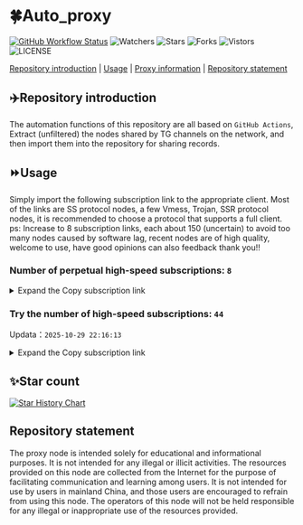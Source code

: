 # 🍀Auto_proxy
[![GitHub Workflow Status](https://img.shields.io/github/actions/workflow/status/PangTouY00/Auto_proxy/main.yml?branch=main)](https://github.com/PangTouY00/Auto_proxy/actions/workflows/main.yml?branch=main) 
![Watchers](https://img.shields.io/github/watchers/w1770946466/Auto_proxy) ![Stars](https://img.shields.io/github/stars/PangTouY00/Auto_proxy) ![Forks](https://img.shields.io/github/forks/w1770946466/Auto_proxy) ![Vistors](https://visitor-badge.laobi.icu/badge?page_id=PangTouY00.Auto_proxy) ![LICENSE](https://img.shields.io/badge/license-CC%20BY--SA%204.0-green.svg)

[Repository introduction](https://github.com/PangTouY00/Auto_proxy#Repositoryintroduction) | [Usage](https://github.com/PangTouY00/Auto_proxy#Usage) | [Proxy information](https://github.com/PangTouY00/Auto_proxy#Proxyinformation) | [Repository statement](https://github.com/PangTouY00/Auto_proxy#Repositorystatement)

## ✈️Repository introduction
The automation functions of this repository are all based on `GitHub Actions`,
Extract (unfiltered) the nodes shared by TG channels on the network, and then import them into the repository for sharing records.

## ⏩Usage
Simply import the following subscription link to the appropriate client. Most of the links are SS protocol nodes, a few Vmess, Trojan, SSR protocol nodes, it is recommended to choose a protocol that supports a full client.
ps: Increase to 8 subscription links, each about 150 (uncertain) to avoid too many nodes caused by software lag, recent nodes are of high quality, welcome to use, have good opinions can also feedback thank you!!

### Number of perpetual high-speed subscriptions: `8`

<details>
  <summary>Expand the Copy subscription link</summary>

  
- [Multiprotocol Base64 encoding](https://raw.githubusercontent.com/PangTouY00/Auto_proxy/main/Long_term_subscription1)
`https://raw.githubusercontent.com/PangTouY00/Auto_proxy/main/Long_term_subscription_num`
`Total number of merge nodes: 345`

- [Multiprotocol Base64 encoding](https://raw.githubusercontent.com/PangTouY00/Auto_proxy/main/Long_term_subscription1)
`https://raw.githubusercontent.com/PangTouY00/Auto_proxy/main/Long_term_subscription1`
`Total number of merge nodes: 44`

- [Multiprotocol Base64 encoding](https://raw.githubusercontent.com/PangTouY00/Auto_proxy/main/Long_term_subscription2)
`https://raw.githubusercontent.com/PangTouY00/Auto_proxy/main/Long_term_subscription2`
`Total number of merge nodes: 44`

- [Multiprotocol Base64 encoding](https://raw.githubusercontent.com/PangTouY00/Auto_proxy/main/Long_term_subscription3)
`https://raw.githubusercontent.com/PangTouY00/Auto_proxy/main/Long_term_subscription3`
`Total number of merge nodes: 44`

- [Multiprotocol Base64 encoding](https://raw.githubusercontent.com/PangTouY00/Auto_proxy/main/Long_term_subscription4)
`https://raw.githubusercontent.com/PangTouY00/Auto_proxy/main/Long_term_subscription4`
`Total number of merge nodes: 44`

- [Multiprotocol Base64 encoding](https://raw.githubusercontent.comPangTouY00/Auto_proxy/main/Long_term_subscription5)
`https://raw.githubusercontent.com/PangTouY00/Auto_proxy/main/Long_term_subscription5`
`Total number of merge nodes: 44`

- [Multiprotocol Base64 encoding](https://raw.githubusercontent.com/PangTouY00/Auto_proxy/main/Long_term_subscription6)
`https://raw.githubusercontent.com/PangTouY00/Auto_proxy/main/Long_term_subscription6`
`Total number of merge nodes: 44`

- [Multiprotocol Base64 encoding](https://raw.githubusercontent.com/PangTouY00/Auto_proxy/main/Long_term_subscription7)
`https://raw.githubusercontent.com/PangTouY00/Auto_proxy/main/Long_term_subscription7`
`Total number of merge nodes: 44`

- [Multiprotocol Base64 encoding](https://raw.githubusercontent.com/PangTouY00/Auto_proxy/main/Long_term_subscription8)
`https://raw.githubusercontent.com/PangTouY00/Auto_proxy/main/Long_term_subscription8`
`Total number of merge nodes: 37`

- [Clash subscription](https://raw.githubusercontent.com/PangTouY00/Auto_proxy/main/Long_term_subscription2.yaml)
`https://raw.githubusercontent.com/PangTouY00/Auto_proxy/main/Long_term_subscription1.yaml`


- [Clash subscription](https://raw.githubusercontent.com/PangTouY00/Auto_proxy/main/Long_term_subscription2.yaml)
`https://raw.githubusercontent.com/PangTouY00/Auto_proxy/main/Long_term_subscription2.yaml`


- [Clash subscription](https://raw.githubusercontent.com/PangTouY00/Auto_proxy/main/Long_term_subscription3.yaml)
`https://raw.githubusercontent.com/PangTouY00/Auto_proxy/main/Long_term_subscription3.yaml`
  
</details>

### Try the number of high-speed subscriptions: `44`
Updata：`2025-10-29 22:16:13`


<details>
  <summary>Expand the Copy subscription link</summary>  


























































































































































































































































































































































































































































































































































































































































































































































































































































































































































































































































































































































































































































































































































































































































































































































































































































































































































































































































































































































































































































































































































































































































































































































































































































































































































































































































































































































































































































































































































































































































































































































































































































































































































































































































































































































































































































































































































































































































































































































































































































































































































































































































































































































































































































































































































































































































































































































































































































































































































































































































































































































































































































































































































































































































































































































































































































































































































































































































































































































































































































































































































































































































































































































































































































































































































































































































































































































































































































































































































































































































































































































































































































































































































































































































































































































































































































































































































































































































































































































































































































































































































































































































































































































































































































































































































































































































































































































































































































































































































































































































































































































































































































































































































































































































































































































































































































































































































































































































































































































































































































































































































































































































































































































































































































































































































































































































































































































































































































































































































































































































































































































































































































































































































































































































































































































































































































































































































































































































































































































































































































































































































































































































































































































































































































































































































































































































































































































































































































































































































































































































































































































































































































































































































































































































































































































































































































































































































































































































































































































































































































































































































































































































































































































































































































































































































































































































































































































































































































































































































































































































































































































































































































































































































































































































































































































































































































































































































































































































































































































































































































































































































































































































































































































































































































































































































































































































































































































































































































































































































































































































































































































































































































































































































































































































































































































































































































































































































































































































































































































































































































































































































































































































































































































































































































































































































































































































































































































































































































































































































































































































































































































































































































































































































































































































































































































































































































































































































































































































































































































































































































































































































































































































































































































































































































































































































































































































































































































































































































































































































































































































































































































































































































































































































































































































































































































































































































































































































































































































































































































































































































































































































































































































































































































































































































































































































































































































































































































































































































































































































































































































































































































































































































































































































































































































































































































































































































































































































































































































































































































































































































































































































































































































































































































































































































































































































































































































































































































































































































































































































































































































































































































































































































































































































































































































































































































































































































































































































































































































































































































































































































































































































































































































































































































































































































































































































































































































































































































































































































































































































































































































































































































































>Trial subscription：
`https://syhaha.xxttx.cn/api/v1/client/subscribe?token=758434920e19a55348d17dc132201104`




>Trial subscription：
`https://kingfisher.top/api/v1/client/subscribe?token=a4479342d3bc154a6b930eac8b6f147d`




>Trial subscription：
`https://gods2.dashicn.buzz/api/v1/client/subscribe?token=4b19e82912c9ed98c9e741ba4808779e`




>Trial subscription：
`http://107.173.31.17/api/v1/client/subscribe?token=12cc98e469926f2327b647f9f3f8150a`




>Trial subscription：
`https://xyjs1.sbs/api/v1/client/subscribe?token=72c503eeca5e39fb64d951afdfd5e036`




>Trial subscription：
`https://asdfg.njdjjxjbcbw.icu/api/v1/client/subscribe?token=24fa8e904269bf78cd27c85e52d68498`




>Trial subscription：
`https://www.ch000zy.com/api/v1/client/subscribe?token=7341024c9b63e641cddbd940acbbe3b2`




>Trial subscription：
`https://dashuai.us/api/v1/client/subscribe?token=6f1a1f707d8a355ad1082564e76699d7`




>Trial subscription：
`https://xunyungogogo.xyz/api/v1/client/subscribe?token=cf6c6c3945ab5aadc354cfb4c85b7014`




>Trial subscription：
`https://gods1.dashicn.buzz/api/v1/client/subscribe?token=af19bf3b1bde52b725a81cdf51143f4f`




>Trial subscription：
`https://dyxixi001.xxssx.cn/api/v1/client/subscribe?token=7a4ff27b3857d80d33796edbe6ca97c4`




>Trial subscription：
`https://xixixi003.hjsbssbsbsbsbs.sbs/api/v1/client/subscribe?token=6e4f61942522006547debe9c370b80e0`




>Trial subscription：
`https://huojian4.top/api/v1/client/subscribe?token=6cd161f500843ef24267af127025e47e`




>Trial subscription：
`https://dl.vfkum.website/api/v1/client/subscribe?token=259be907d909bc16e90bfb18e72f11fa`




>Trial subscription：
`https://gods3.dashicn.buzz/api/v1/client/subscribe?token=0474a39eab74d4952a29ec2eb409d4b9`




>Trial subscription：
`https://xxx.yxt999.cn/api/v1/client/subscribe?token=a61ba703e235f69fc4f4e5b6e3899098`




>Trial subscription：
`https://old-v2b.linkedton.com/api/v1/client/subscribe?token=d0a8a7c569e1ed3d2fc870be0faabfac`




>Trial subscription：
`https://jshaha.xxttx.cn/api/v1/client/subscribe?token=bd9666814a420a75edd62e5ee4092d6b`




>Trial subscription：
`https://v2.heiu.me/api/v1/client/subscribe?token=79d6c0c7ba9551c689cf737d6ea813ae`




>Trial subscription：
`https://gods4.dashicn.buzz/api/v1/client/subscribe?token=33bdb1325c5b7e22954485c43ac45fc9`




>Trial subscription：
`https://tizi8.top/api/v1/client/subscribe?token=bd772a35843ec4ec1d5662bf56eb05c6`




>Trial subscription：
`https://www.56idc.news/api/v1/client/subscribe?token=52433acc54060dfc396e8019b99d1710`




>Trial subscription：
`https://a.mayi520.shop/api/v1/client/subscribe?token=4c07c72d7d5cbba9c5af6065c69469a0`




>Trial subscription：
`https://best.nxxbbf.com/api/v1/client/subscribe?token=6e3a6d9528074dfff35fea2f32dd3694`




>Trial subscription：
`https://yywhale.com/api/v1/client/subscribe?token=528cbf6e7ca38e7b64627c1d42f32999`




>Trial subscription：
`https://go.yueyun.de/api/v1/client/subscribe?token=4a748108d7680bed889a3e3a66038086`




>Trial subscription：
`https://cfvpn.com/api/v1/client/subscribe?token=f8a9ba83c467876a0557a927417b36aa`




>Trial subscription：
`http://tinnyrick8888.com/api/v1/client/subscribe?token=e1229289bdb3341ae34494991874f6d3`




>Trial subscription：
`https://fs.v2rayse.com/share/20251022/ip9hv7cp52.txt`




>Trial subscription：
`http://xxxxyyyy.njdjjxjbcbw.icu/api/v1/client/subscribe?token=256be22124286478d165b2eeca1c08ce`




>Trial subscription：
`https://slianvpn.com/api/v1/client/subscribe?token=c37d77471bf9acb719e006589173ab3f`




>Trial subscription：
`https://vaamx.louwangzhiyu.online/api/v1/client/subscribe?token=48bdf91e35e79de7136c86845f93e6b4`




>Trial subscription：
`https://hjxixi003.xxuux.cn/api/v1/client/subscribe?token=02ae076637af8881d5c3cbdc14ed4913`




>Trial subscription：
`https://sufujia.top/api/v1/client/subscribe?token=8d8cbf1e2dcb4435e00bf8ee35d8a4a3`




>Trial subscription：
`https://xyjs1.buzz/api/v1/client/subscribe?token=f9c37d0f166391e9d15faff8389911aa`




>Trial subscription：
`https://dyhaha.xxttx.cn/api/v1/client/subscribe?token=8a614a57faf0d6c8b5969e199cb865e0`




>Trial subscription：
`https://multiserver.multiserveradelshoop.com/api/v1/client/subscribe?token=42ca71757f0ef6a2a826902aa6bba253`




>Trial subscription：
`https://hjxixi002.xxttx.cn/api/v1/client/subscribe?token=c8d8ef1a263081f27d13ab7a75dc287b`




>Trial subscription：
`https://www.louwangzhiyu.org/api/v1/client/subscribe?token=a8e55793014d5ec8622efa84217d3322`




>Trial subscription：
`https://xbd.iftballs.com/api/v1/client/subscribe?token=4b025dd8c52b722626656371f0617230`




>Trial subscription：
`https://slianvpn.top/api/v1/client/subscribe?token=a49a236dd55b09d798ae21acc20d2e1c`




>Trial subscription：
`https://56idc.news/api/v1/client/subscribe?token=75dc0f68440bc6fba047c83ad3067e15`




>Trial subscription：
`https://pro.xmyidc.com/api/v1/client/subscribe?token=8cc099a957883e019751f287f39ddc34`




>Trial subscription：
`https://dctcc.louwangzhiyu.shop/api/v1/client/subscribe?token=6330873de18da86a3203af8b7ee43cc1`



</details>

## ✨Star count
[![Star History Chart](https://api.star-history.com/svg?repos=PangTouY00/Auto_proxy&type=Date)](https://star-history.com/#w1770946466/Auto_proxy&Date)



## Repository statement
The proxy node is intended solely for educational and informational purposes. It is not intended for any illegal or illicit activities. The resources provided on this node are collected from the Internet for the purpose of facilitating communication and learning among users. It is not intended for use by users in mainland China, and those users are encouraged to refrain from using this node. The operators of this node will not be held responsible for any illegal or inappropriate use of the resources provided.
